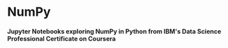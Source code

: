 # NumPy
#### Jupyter Notebooks exploring NumPy in Python from IBM's Data Science Professional Certificate on Coursera
